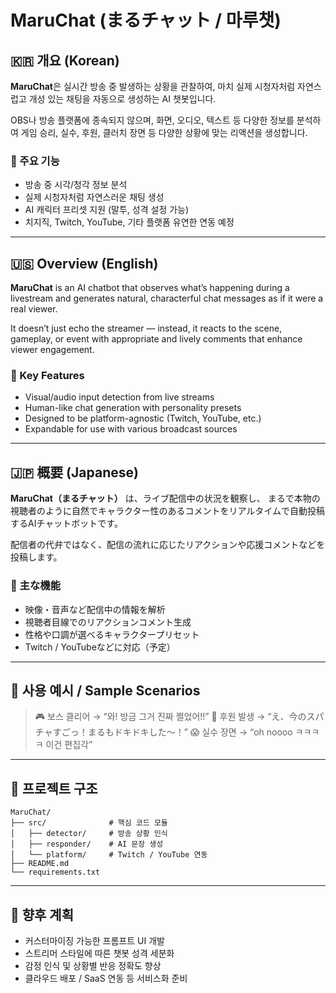 # MaruChat (まるチャット / 마루챗)

## 🇰🇷 개요 (Korean)

**MaruChat**은 실시간 방송 중 발생하는 상황을 관찰하여,
마치 실제 시청자처럼 자연스럽고 개성 있는 채팅을 자동으로 생성하는 AI 챗봇입니다.

OBS나 방송 플랫폼에 종속되지 않으며, 화면, 오디오, 텍스트 등 다양한 정보를 분석하여
게임 승리, 실수, 후원, 클러치 장면 등 다양한 상황에 맞는 리액션을 생성합니다.

### 🔧 주요 기능

* 방송 중 시각/청각 정보 분석
* 실제 시청자처럼 자연스러운 채팅 생성
* AI 캐릭터 프리셋 지원 (말투, 성격 설정 가능)
* 치지직, Twitch, YouTube, 기타 플랫폼 유연한 연동 예정

---

## 🇺🇸 Overview (English)

**MaruChat** is an AI chatbot that observes what’s happening during a livestream
and generates natural, characterful chat messages as if it were a real viewer.

It doesn’t just echo the streamer — instead, it reacts to the scene, gameplay, or event
with appropriate and lively comments that enhance viewer engagement.

### 🔧 Key Features

* Visual/audio input detection from live streams
* Human-like chat generation with personality presets
* Designed to be platform-agnostic (Twitch, YouTube, etc.)
* Expandable for use with various broadcast sources

---

## 🇯🇵 概要 (Japanese)

**MaruChat（まるチャット）** は、ライブ配信中の状況を観察し、
まるで本物の視聴者のように自然でキャラクター性のあるコメントをリアルタイムで自動投稿するAIチャットボットです。

配信者の代弁ではなく、配信の流れに応じたリアクションや応援コメントなどを投稿します。

### 🔧 主な機能

* 映像・音声など配信中の情報を解析
* 視聴者目線でのリアクションコメント生成
* 性格や口調が選べるキャラクタープリセット
* Twitch / YouTubeなどに対応（予定）

---

## 💬 사용 예시 / Sample Scenarios

> 🎮 보스 클리어 → “와! 방금 그거 진짜 쩔었어!!”
> 💸 후원 발생 → “え、今のスパチャすごっ！まるもドキドキした〜！”
> 😱 실수 장면 → “oh noooo ㅋㅋㅋㅋ 이건 편집각”

---

## 📁 프로젝트 구조

```plaintext
MaruChat/
├── src/              # 핵심 코드 모듈
│   ├── detector/     # 방송 상황 인식
│   ├── responder/    # AI 문장 생성
│   └── platform/     # Twitch / YouTube 연동
├── README.md
└── requirements.txt
```

---

## 🧩 향후 계획

* 커스터마이징 가능한 프롬프트 UI 개발
* 스트리머 스타일에 따른 챗봇 성격 세분화
* 감정 인식 및 상황별 반응 정확도 향상
* 클라우드 배포 / SaaS 연동 등 서비스화 준비

